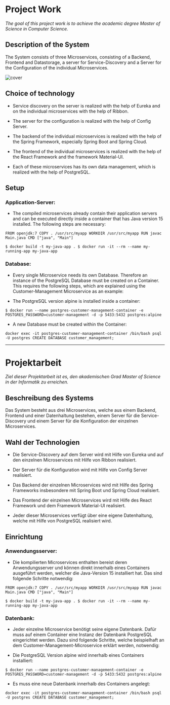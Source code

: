 # Project Work

*The goal of this project work is to achieve the academic degree Master of Science in Computer Science.*

## Description of the System

The System consists of three Microservices, consisting of a Backend, Frontend and Datastorage, a server for Service-Discovery and a Server for the Configuration of the individual Microservices.

![cover](https://user-images.githubusercontent.com/29623199/99527045-7638c100-299c-11eb-8039-1526bafe157d.png)

## Choice of technology

* Service discovery on the server is realized with the help of Eureka and on the individual microservices with the help of Ribbon.

* The server for the configuration is realized with the help of Config Server.

* The backend of the individual microservices is realized with the help of the Spring Framework, especially Spring Boot and Spring Cloud.

* The frontend of the individual microservices is realized with the help of the React Framework and the framework Material-UI.

* Each of these microservices has its own data management, which is realized with the help of PostgreSQL.

## Setup

### Application-Server:
* The compiled microservices already contain their application servers and can be executed directly inside a container that has Java version 15 installed. The following steps are necessary:

`
FROM openjdk:7
COPY . /usr/src/myapp
WORKDIR /usr/src/myapp
RUN javac Main.java
CMD ["java", "Main"]
`

`
$ docker build -t my-java-app .
$ docker run -it --rm --name my-running-app my-java-app
`

### Database:

* Every single Microservice needs its own Database. Therefore an instance of the PostgreSQL Database must be created on a Container. This requires the following steps, which are explained using the Customer-Management Microservice as an example:

* The PostgreSQL version alpine is installed inside a container:

`
$ docker run --name postgres-customer-management-container -e POSTGRES_PASSWORD=customer-management -d -p 5433:5432 postgres:alpine
`

* A new Database must be created within the Container:

`
docker exec -it postgres-customer-management-container /bin/bash
psql -U postgres
CREATE DATABASE customer_management;
`

___

# Projektarbeit

*Ziel dieser Projektarbeit ist es, den akademischen Grad Master of Science in der Informatik zu erreichen.*

## Beschreibung des Systems

Das System besteht aus drei Microservices, welche aus einem Backend, Frontend und einer Datenhaltung bestehen, einem Server für die Service-Discovery und einem Server für die Konfiguration der einzelnen Microservices.

## Wahl der Technologien

* Die Service-Discovery auf dem Server wird mit Hilfe von Eureka und auf den einzelnen Microservices mit Hilfe von Ribbon realisiert.

* Der Server für die Konfiguration wird mit Hilfe von Config Server realisiert.

* Das Backend der einzelnen Microservices wird mit Hilfe des Spring Frameworks insbesondere mit Spring Boot und Spring Cloud realisiert.

* Das Frontend der einzelnen Microservices wird mit Hilfe des React Framework und dem Framework Material-UI realisiert.

* Jeder dieser Microservices verfügt über eine eigene Datenhaltung, welche mit Hilfe von PostgreSQL realisiert wird.

## Einrichtung
### Anwendungsserver:

* Die kompilierten Microservices enthalten bereist deren Anwendungsserver und können direkt innerhalb eines Containers ausgeführt werden, welcher die Java-Version 15 installiert hat. Das sind folgende Schritte notwendig:

`
FROM openjdk:7
COPY . /usr/src/myapp
WORKDIR /usr/src/myapp
RUN javac Main.java
CMD ["java", "Main"]
`

`
$ docker build -t my-java-app .
$ docker run -it --rm --name my-running-app my-java-app
`

### Datenbank:

* Jeder einzelne Microservice benötigt seine eigene Datenbank. Dafür muss auf einem Container eine Instanz der Datenbank PostgreSQL eingerichtet werden. Dazu sind folgende Schritte, welche beispielhaft an dem Customer-Management-Microservice erklärt werden, notwendig:

* Die PostgreSQL Version alpine wird innerhalb eines Containers installiert:

`
$ docker run --name postgres-customer-management-container -e POSTGRES_PASSWORD=customer-management -d -p 5433:5432 postgres:alpine
`

* Es muss eine neue Datenbank innerhalb des Containers angelegt:

`
docker exec -it postgres-customer-management-container /bin/bash
psql -U postgres
CREATE DATABASE customer_management;
`
